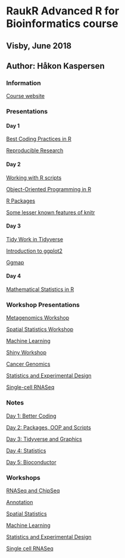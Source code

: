 ﻿# RaukR Advanced R for Bioinformatics course
## Visby, June 2018
## Author: Håkon Kaspersen

### Information
[Course website](https://nbisweden.github.io/workshop-RaukR-1806/)

### Presentations

#### Day 1

[Best Coding Practices in 
R](https://nbisweden.github.io/RaukR-2018/best_coding_practises_Marcin/presentation/pres_best_coding_practises.html#1)

[Reproducible
Research](https://nbisweden.github.io/RaukR-2018/reproducible_research_Roy/presentation/rr_presentation.html#1)

#### Day 2

[Working with R 
scripts](https://nbisweden.github.io/RaukR-2018/working_with_scripts_Markus/presentation/WorkingWithScriptsPresentation.html#1)

[Object-Oriented Programming in 
R](https://nbisweden.github.io/RaukR-2018/oop_Marcin/oop_presentation/oop_presentation.html#1)

[R 
Packages](https://nbisweden.github.io/RaukR-2018/rpackages_Sebastian/presentation/rpackages_Sebastian.html#1)

[Some lesser known features of 
knitr](https://slides.yihui.name/2018-knitr-Raukr-yihui-xie.html#1)

#### Day 3

[Tidy Work in 
Tidyverse](https://nbisweden.github.io/RaukR-2018/tidyverse_Marcin/presentation/tidyverse_presentation.html#1)

[Introduction to 
ggplot2](https://nbisweden.github.io/RaukR-2018/ggplot_Roy/presentation/ggplot_presentation.html#1)

[Ggmap](https://nbisweden.github.io/RaukR-2018/ggmap_Sebastian/presentation/ggmap_Sebastian.html#1)

#### Day 4

[Mathematical Statistics in 
R](https://nbisweden.github.io/RaukR-2018/GeneralStats_Nikolay/Presentation_GeneralStats.html#1)

### Workshop Presentations

[Metagenomics 
Workshop](https://nbisweden.github.io/RaukR-2018/metagenomics_John/presentation/DADA2_presentation.html#1)

[Spatial Statistics 
Workshop](https://nbisweden.github.io/RaukR-2018/aeral_data_Paula/presentation-disease-mapping.pdf)

[Machine 
Learning](https://nbisweden.github.io/RaukR-2018/MachineLearning_Nikolay/Presentation_MachineLearning.html#15)

[Shiny 
Workshop](https://nbisweden.github.io/RaukR-2018/tutorial_shiny_spatial_Paula/presentation-shiny.pdf)

[Cancer 
Genomics](https://nbisweden.github.io/RaukR-2018/cancer_genomics_Markus/presentation/CancerGenomicsPresentation.html#1)

[Statistics and Experimental 
Design](https://nbisweden.github.io/RaukR-2018/stat_workshop_Bengt/presentation/presentation.html#1)

[Single-cell 
RNASeq](https://nbisweden.github.io/RaukR-2018/scRNAseq_Asa/presentation/scRNAseq_presentation_RaukR.pdf)

### Notes

[Day 1: Better Coding](RaukR_Notes.html)

[Day 2: Packages, OOP and Scripts](RaukR_Notes_day2.html)

[Day 3: Tidyverse and Graphics](RaukR_Notes_day3.html)

[Day 4: Statistics](RaukR_Notes_day4.html)

[Day 5: Bioconductor](RaukR_Notes_day5.html)

### Workshops

[RNASeq and ChipSeq](RaukR_Workshop1_RNASeq_ChipSeq.html)

[Annotation](RaukR_Workshop2_Annotation.html)

[Spatial Statistics](RaukR_Workshop3_Spatial_Statistics.html)

[Machine Learning](RaukR_Workshop4_machine_learning.html)

[Statistics and Experimental 
Design](RaukR_Workshop5_statistics_and_experimental_design.html)

[Single cell RNASeq](RaukR_Workshop6_Single_cell_RNASeq.html)
